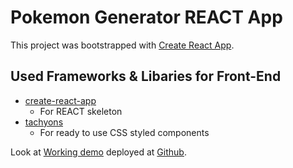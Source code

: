 # Pokemon Generator REACT App

This project was bootstrapped with [Create React App](https://github.com/facebook/create-react-app).

## Used Frameworks & Libaries for Front-End
* [create-react-app](https://github.com/facebook/create-react-app/blob/master/README.md#getting-started)
	* For REACT skeleton
* [tachyons](https://tachyons.io/)
	* For ready to use CSS styled components

Look at [Working demo](https://face-recognition-dsag.onrender.com/) deployed at [Github](https://kylehek.github.io/pokemon-generator/).
